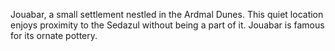 Jouabar, a small settlement nestled in the Ardmal Dunes. This quiet location enjoys proximity to the Sedazul without being a part of it. Jouabar is famous for its ornate pottery.